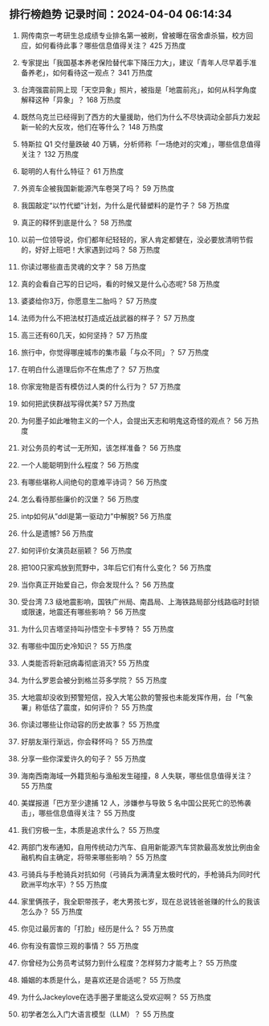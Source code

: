 
## 排行榜趋势 记录时间：2024-04-04 06:14:34
  
  1. 网传南京一考研生总成绩专业排名第一被刷，曾被曝在宿舍虐杀猫，校方回应，如何看待此事？哪些信息值得关注？ 425 万热度
    
  2. 专家提出「我国基本养老保险替代率下降压力大」，建议「青年人尽早着手准备养老」，如何看待这一观点？ 341 万热度
    
  3. 台湾强震前网上现「天空异象」照片，被指是「地震前兆」，如何从科学角度解释这种「异象」？ 168 万热度
    
  4. 既然乌克兰已经得到了西方的大量援助，他们为什么不尽快调动全部兵力发起新一轮的大反攻，他们在等什么？ 148 万热度
    
  5. 特斯拉 Q1 交付量跌破 40 万辆，分析师称「一场绝对的灾难」，哪些信息值得关注？ 132 万热度
    
  6. 聪明的人有什么特征？ 61 万热度
    
  7. 外资车企被我国新能源汽车卷哭了吗？ 59 万热度
    
  8. 我国敲定“以竹代塑”计划，为什么是代替塑料的是竹子？ 58 万热度
    
  9. 真正的释怀到底是什么？ 58 万热度
    
  10. 以前一位领导说，你们都年纪轻轻的，家人肯定都健在，没必要放清明节假的，好好上班吧！大家遇到过吗？ 58 万热度
    
  11. 你读过哪些直击灵魂的文字？ 58 万热度
    
  12. 真的会看自己写的日记吗，看的时候又是什么心态呢? 58 万热度
    
  13. 婆婆给你3万，你愿意生二胎吗？ 57 万热度
    
  14. 法师为什么不把法杖打造成近战武器的样子？ 57 万热度
    
  15. 高三还有60几天，如何坚持？ 57 万热度
    
  16. 旅行中，你觉得哪座城市的集市最「与众不同」？ 57 万热度
    
  17. 在明白什么道理后你不在焦虑了？ 57 万热度
    
  18. 你家宠物是否有模仿过人类的什么行为？ 57 万热度
    
  19. 如何把武侠群战写得优美? 57 万热度
    
  20. 为何墨子如此唯物主义的一个人，会提出天志和明鬼这奇怪的观点？ 56 万热度
    
  21. 对公务员的考试一无所知，该怎样准备？ 56 万热度
    
  22. 一个人能聪明到什么程度？ 56 万热度
    
  23. 有哪些堪称人间绝句的意难平诗词？ 56 万热度
    
  24. 怎么看待那些廉价的汉堡？ 56 万热度
    
  25. intp如何从”ddl是第一驱动力”中解脱? 56 万热度
    
  26. 什么是遗憾? 56 万热度
    
  27. 如何评价女演员赵丽颖？ 56 万热度
    
  28. 把100只家鸡放到荒野中，3年后它们有什么变化？ 56 万热度
    
  29. 当你真正开始爱自己，你会发现什么？ 56 万热度
    
  30. 受台湾 7.3 级地震影响，国铁广州局、南昌局、上海铁路局部分线路临时封锁或限速，地震还有哪些影响？ 56 万热度
    
  31. 为什么贝吉塔坚持叫孙悟空卡卡罗特？ 55 万热度
    
  32. 有哪些中国历史冷知识？ 55 万热度
    
  33. 人类能否将新冠病毒彻底消灭? 55 万热度
    
  34. 为什么罗恩会被分到格兰芬多学院？ 55 万热度
    
  35. 大地震却没收到预警短信，投入大笔公款的警报也未能发挥作用，台「气象署」称低估了震度，如何评价？ 55 万热度
    
  36. 你读过哪些让你动容的历史故事？ 55 万热度
    
  37. 好朋友渐行渐远，你会释怀吗？ 55 万热度
    
  38. 分享一些你深爱许久的句子？ 55 万热度
    
  39. 海南西南海域一外籍货船与渔船发生碰撞，8 人失联，哪些信息值得关注？ 55 万热度
    
  40. 美媒报道「巴方至少逮捕 12 人，涉嫌参与导致 5 名中国公民死亡的恐怖袭击」，哪些信息值得关注？ 55 万热度
    
  41. 我们穷极一生，本质是追求什么？ 55 万热度
    
  42. 两部门发布通知，自用传统动力汽车、自用新能源汽车贷款最高发放比例由金融机构自主确定，将带来哪些影响？ 55 万热度
    
  43. 弓骑兵与手枪骑兵对抗如何（弓骑兵为满清皇太极时代的，手枪骑兵为同时代欧洲平均水平）? 55 万热度
    
  44. 家里俩孩子，我全职带孩子，老大男孩七岁，现在总说钱爸爸赚的什么的我该怎么办？ 55 万热度
    
  45. 你见过最厉害的「打脸」经历是什么？ 55 万热度
    
  46. 你有没有震惊三观的事情？ 55 万热度
    
  47. 你曾经为公务员考试努力到什么程度？怎样努力才能考上？ 55 万热度
    
  48. 婚姻的本质是什么，是喜欢还是合适呢？ 55 万热度
    
  49. 为什么Jackeylove在选手圈子里能这么受欢迎啊？ 55 万热度
    
  50. 初学者怎么入门大语言模型（LLM）？ 55 万热度
    